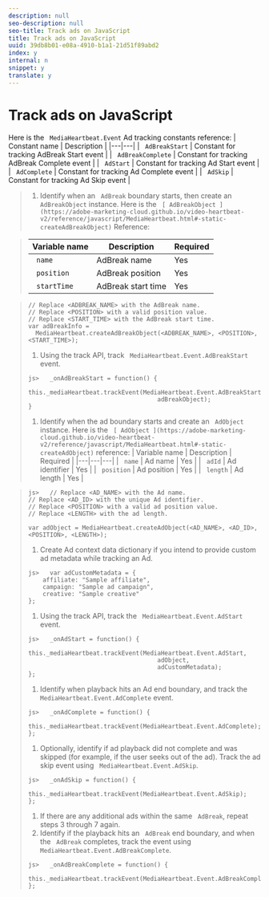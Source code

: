 ```yaml
---
description: null
seo-description: null
seo-title: Track ads on JavaScript
title: Track ads on JavaScript
uuid: 39db8b01-e08a-4910-b1a1-21d51f89abd2
index: y
internal: n
snippet: y
translate: y
---
```


# Track ads on JavaScript

Here is the ` MediaHeartbeat.Event` Ad tracking constants reference: 
|  Constant name  | Description  |
|---|---|
|  ` AdBreakStart`  | Constant for tracking AdBreak Start event  |
|  ` AdBreakComplete`  | Constant for tracking AdBreak Complete event  |
|  ` AdStart`  | Constant for tracking Ad Start event  |
|  ` AdComplete`  | Constant for tracking Ad Complete event  |
|  ` AdSkip`  | Constant for tracking Ad Skip event  |


>1. Identify when an ` AdBreak` boundary starts, then create an ` AdBreakObject` instance.
>   Here is the ` [ AdBreakObject ](https://adobe-marketing-cloud.github.io/video-heartbeat-v2/reference/javascript/MediaHeartbeat.html#-static-createAdBreakObject)` Reference: 

>   |  Variable name  | Description  | Required  |
>   |---|---|---|
>   |  ` name`  | AdBreak name  | Yes  |
>   |  ` position`  | AdBreak position  | Yes  |
>   |  ` startTime`  | AdBreak start time  | Yes  |

>
>   ```
>   // Replace <ADBREAK_NAME> with the AdBreak name. 
>   // Replace <POSITION> with a valid position value. 
>   // Replace <START_TIME> with the AdBreak start time.  
>   var adBreakInfo =  
>     MediaHeartbeat.createAdBreakObject(<ADBREAK_NAME>, <POSITION>, <START_TIME>);
>   ```
>
>1. Using the track API, track ` MediaHeartbeat.Event.AdBreakStart` event.
>
>   ```
>   js>   _onAdBreakStart = function() { 
>       this._mediaHeartbeat.trackEvent(MediaHeartbeat.Event.AdBreakStart,  
>                                       adBreakObject); 
>   } 
>   
>   ```
>
>1. Identify when the ad boundary starts and create an ` AdObject` instance.
>   Here is the ` [ AdObject ](https://adobe-marketing-cloud.github.io/video-heartbeat-v2/reference/javascript/MediaHeartbeat.html#-static-createAdObject)` reference: 
>   |  Variable name  | Description  | Required  |
>   |---|---|---|
>   |  ` name`  | Ad name  | Yes  |
>   |  ` adId`  | Ad identifier  | Yes  |
>   |  ` position`  | Ad position  | Yes  |
>   |  ` length`  | Ad length  | Yes  |

>
>   ```
>   js>   // Replace <AD_NAME> with the Ad name. 
>   // Replace <AD_ID> with the unique Ad identifier. 
>   // Replace <POSITION> with a valid ad position value. 
>   // Replace <LENGTH> with the ad length.  
>    
>   var adObject = MediaHeartbeat.createAdObject(<AD_NAME>, <AD_ID>, <POSITION>, <LENGTH>);
>   ```
>
>1. Create Ad context data dictionary if you intend to provide custom ad metadata while tracking an Ad.
>
>   ```
>   js>   var adCustomMetadata = { 
>       affiliate: "Sample affiliate",  
>       campaign: "Sample ad campaign",  
>       creative: "Sample creative" 
>   };
>   ```
>
>1. Using the track API, track the ` MediaHeartbeat.Event.AdStart` event.
>
>   ```
>   js>   _onAdStart = function() { 
>       this._mediaHeartbeat.trackEvent(MediaHeartbeat.Event.AdStart,  
>                                       adObject,  
>                                       adCustomMetadata); 
>   };
>   ```
>
>1. Identify when playback hits an Ad end boundary, and track the ` MediaHeartbeat.Event.AdComplete` event.
>
>   ```
>   js>   _onAdComplete = function() { 
>       this._mediaHeartbeat.trackEvent(MediaHeartbeat.Event.AdComplete); 
>   };
>   ```
>
>1. Optionally, identify if ad playback did not complete and was skipped (for example, if the user seeks out of the ad). Track the ad skip event using ` MediaHeartbeat.Event.AdSkip`.
>
>   ```
>   js>   _onAdSkip = function() { 
>       this._mediaHeartbeat.trackEvent(MediaHeartbeat.Event.AdSkip); 
>   };
>   ```
>
>1. If there are any additional ads within the same ` AdBreak`, repeat steps 3 through 7 again.
>1. Identify if the playback hits an ` AdBreak` end boundary, and when the ` AdBreak` completes, track the event using ` MediaHeartbeat.Event.AdBreakComplete`.
>
>   ```
>   js>   _onAdBreakComplete = function() { 
>       this._mediaHeartbeat.trackEvent(MediaHeartbeat.Event.AdBreakComplete); 
>   };
>   ```
>
